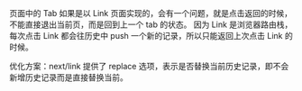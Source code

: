 页面中的 Tab 如果是以 Link 页面实现的，会有一个问题，就是点击返回的时候，不能直接退出当前页，而是回到上一个 tab 的状态。
因为 Link 是浏览器路由栈，每次点击 Link 都会往历史中 push 一个新的记录，所以只能返回上次点击 Link 的时候。

优化方案：next/link 提供了 replace 选项，表示是否替换当前历史记录，即不会新增历史记录而是直接替换当前。
